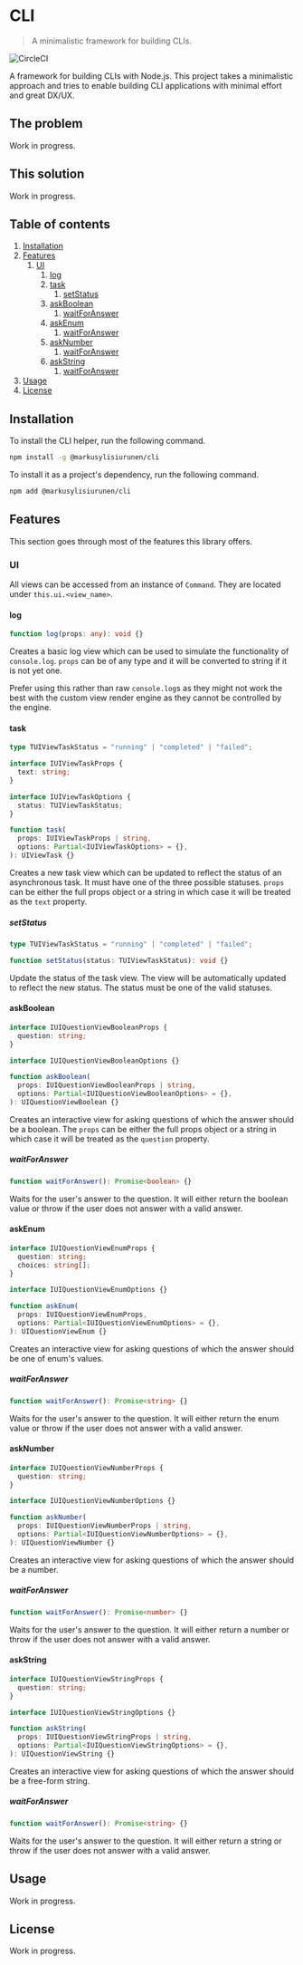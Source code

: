 # CLI

> A minimalistic framework for building CLIs.

![CircleCI](https://img.shields.io/circleci/build/github/markusylisiurunen/cli/master.svg)

A framework for building CLIs with Node.js. This project takes a minimalistic approach and tries to
enable building CLI applications with minimal effort and great DX/UX.

## The problem

Work in progress.

## This solution

Work in progress.

## Table of contents

1. [Installation](#installation)
2. [Features](#features)
   1. [UI](#ui)
      1. [log](#log)
      2. [task](#task)
         1. [setStatus](#setstatus)
      3. [askBoolean](#askboolean)
         1. [waitForAnswer](#waitforanswer)
      4. [askEnum](#askenum)
         1. [waitForAnswer](#waitforanswer)
      5. [askNumber](#asknumber)
         1. [waitForAnswer](#waitforanswer)
      6. [askString](#askstring)
         1. [waitForAnswer](#waitforanswer)
3. [Usage](#usage)
4. [License](#license)

## Installation

To install the CLI helper, run the following command.

```sh
npm install -g @markusylisiurunen/cli
```

To install it as a project's dependency, run the following command.

```sh
npm add @markusylisiurunen/cli
```

## Features

This section goes through most of the features this library offers.

### UI

All views can be accessed from an instance of `Command`. They are located under
`this.ui.<view_name>`.

#### log

```ts
function log(props: any): void {}
```

Creates a basic log view which can be used to simulate the functionality of `console.log`. `props`
can be of any type and it will be converted to string if it is not yet one.

Prefer using this rather than raw `console.log`s as they might not work the best with the custom
view render engine as they cannot be controlled by the engine.

#### task

```ts
type TUIViewTaskStatus = "running" | "completed" | "failed";

interface IUIViewTaskProps {
  text: string;
}

interface IUIViewTaskOptions {
  status: TUIViewTaskStatus;
}

function task(
  props: IUIViewTaskProps | string,
  options: Partial<IUIViewTaskOptions> = {},
): UIViewTask {}
```

Creates a new task view which can be updated to reflect the status of an asynchronous task. It must
have one of the three possible statuses. `props` can be either the full props object or a string in
which case it will be treated as the `text` property.

##### setStatus

```ts
type TUIViewTaskStatus = "running" | "completed" | "failed";

function setStatus(status: TUIViewTaskStatus): void {}
```

Update the status of the task view. The view will be automatically updated to reflect the new
status. The status must be one of the valid statuses.

#### askBoolean

```ts
interface IUIQuestionViewBooleanProps {
  question: string;
}

interface IUIQuestionViewBooleanOptions {}

function askBoolean(
  props: IUIQuestionViewBooleanProps | string,
  options: Partial<IUIQuestionViewBooleanOptions> = {},
): UIQuestionViewBoolean {}
```

Creates an interactive view for asking questions of which the answer should be a boolean. The
`props` can be either the full props object or a string in which case it will be treated as the
`question` property.

##### waitForAnswer

```ts
function waitForAnswer(): Promise<boolean> {}
```

Waits for the user's answer to the question. It will either return the boolean value or throw if the
user does not answer with a valid answer.

#### askEnum

```ts
interface IUIQuestionViewEnumProps {
  question: string;
  choices: string[];
}

interface IUIQuestionViewEnumOptions {}

function askEnum(
  props: IUIQuestionViewEnumProps,
  options: Partial<IUIQuestionViewEnumOptions> = {},
): UIQuestionViewEnum {}
```

Creates an interactive view for asking questions of which the answer should be one of enum's values.

##### waitForAnswer

```ts
function waitForAnswer(): Promise<string> {}
```

Waits for the user's answer to the question. It will either return the enum value or throw if the
user does not answer with a valid answer.

#### askNumber

```ts
interface IUIQuestionViewNumberProps {
  question: string;
}

interface IUIQuestionViewNumberOptions {}

function askNumber(
  props: IUIQuestionViewNumberProps | string,
  options: Partial<IUIQuestionViewNumberOptions> = {},
): UIQuestionViewNumber {}
```

Creates an interactive view for asking questions of which the answer should be a number.

##### waitForAnswer

```ts
function waitForAnswer(): Promise<number> {}
```

Waits for the user's answer to the question. It will either return a number or throw if the user
does not answer with a valid answer.

#### askString

```ts
interface IUIQuestionViewStringProps {
  question: string;
}

interface IUIQuestionViewStringOptions {}

function askString(
  props: IUIQuestionViewStringProps | string,
  options: Partial<IUIQuestionViewStringOptions> = {},
): UIQuestionViewString {}
```

Creates an interactive view for asking questions of which the answer should be a free-form string.

##### waitForAnswer

```ts
function waitForAnswer(): Promise<string> {}
```

Waits for the user's answer to the question. It will either return a string or throw if the user
does not answer with a valid answer.

## Usage

Work in progress.

## License

Work in progress.
